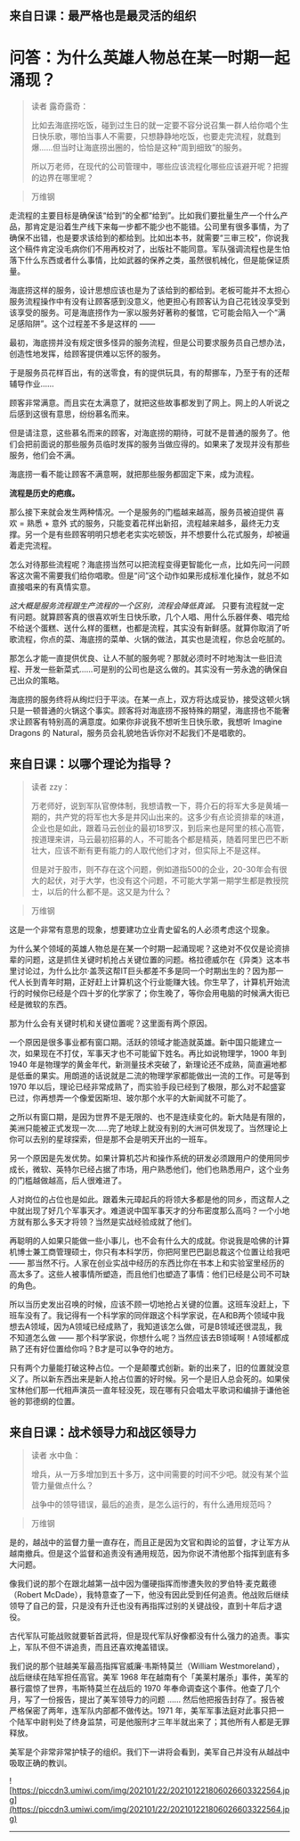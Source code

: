 ## 来自日课：最严格也是最灵活的组织

# 问答：为什么英雄人物总在某一时期一起涌现？

> 读者 露奇露奇：
> 
> 比如去海底捞吃饭，碰到过生日的就一定要不容分说召集一群人给你唱个生日快乐歌，哪怕当事人不需要，只想静静地吃饭，也要走完流程，就蠢到爆……但当时让海底捞出圈的，恰恰是这种“周到细致”的服务。
> 
> 
> 
> 所以万老师，在现代的公司管理中，哪些应该流程化哪些应该避开呢？把握的边界在哪里呢？

> 万维钢

走流程的主要目标是确保该“给到”的全都“给到”。比如我们要批量生产一个什么产品，那肯定是沿着生产线下来每一步都不能少也不能错。公司里有很多事情，为了确保不出错，也是要求该给到的都给到。比如出本书，就需要“三审三校”，你说我这个稿件肯定没毛病你们不用再校对了，出版社不能同意。军队强调流程也是生怕落下什么东西或者什么事情，比如武器的保养之类，虽然很机械化，但是能保证质量。

海底捞这样的服务，设计思想应该也是为了该给到的都给到。老板可能并不太担心服务流程操作中有没有让顾客感到没意义，他更担心有顾客认为自己花钱没享受到该享受的服务。可是海底捞作为一家以服务好著称的餐馆，它可能会陷入一个“满足感陷阱”。这个过程差不多是这样的 ——

最初，海底捞并没有规定很多怪异的服务流程，但是公司要求服务员自己想办法，创造性地发挥，给顾客提供难以忘怀的服务。

于是服务员花样百出，有的送零食，有的提供玩具，有的帮挪车，乃至于有的还帮辅导作业……

顾客非常满意。而且实在太满意了，就把这些故事都发到了网上。网上的人听说之后感到这很有意思，纷纷慕名而来。

但是请注意，这些慕名而来的顾客，对海底捞的期待，可就不是普通的服务了。他们会把前面说的那些服务员临时发挥的服务当做应得的。如果来了发现并没有那些服务，他们会不满。

海底捞一看不能让顾客不满意啊，就把那些服务都固定下来，成为流程。

 **流程是历史的疤痕。**

那么接下来就会发生两种情况。一个是服务的门槛越来越高，服务员被迫提供 喜欢 = 熟悉 + 意外 式的服务，只能变着花样出新招，流程越来越多，最终无力支撑。另一个是有些顾客明明只想老老实实吃顿饭，并不想要什么花式服务，却被逼着走完流程。

怎么对待那些流程呢？海底捞当然可以把流程变得更智能化一点，比如先问一问顾客这次需不需要我们给你唱歌。但是“问”这个动作如果形成标准化操作，就总不如直接唱来的有真情实意。

 *这大概是服务流程跟生产流程的一个区别，流程会降低真诚。* 只要有流程就一定有问题。就算顾客真的很喜欢听生日快乐歌，几个人唱、用什么乐器伴奏、唱完给不给送个蛋糕、送什么样的蛋糕，也都是流程，其实没有新鲜感。就算你取消了听歌流程，你点的菜、海底捞的菜单、火锅的做法，其实也是流程，你总会吃腻的。

那怎么才能一直提供优良、让人不腻的服务呢？那就必须时不时地淘汰一些旧流程、开发一些新菜式……可是别的公司也是这么做的。其实没有一劳永逸的确保自己出众的策略。

海底捞的服务终将从绚烂归于平淡。在某一点上，双方将达成妥协，接受这顿火锅只是一顿普通的火锅这个事实。顾客将对海底捞不报特殊的期望，海底捞也不能奢求让顾客有特别高的满意度。如果你非说我不想听生日快乐歌，我想听 Imagine Dragons 的 Natural，服务员会礼貌地告诉你对不起我们不是唱歌的。

## 来自日课：以哪个理论为指导？

> 读者 zzy：
> 
> 万老师好，说到军队官僚体制，我想请教一下，蒋介石的将军大多是黄埔一期的，共产党的将军也大多是井冈山出来的。这多少有点论资排辈的味道，企业也是如此，跟着马云创业的最初18罗汉，到后来也是阿里的核心高管，按道理来讲，马云最初招募的人，不可能各个都是精英，随着阿里巴巴不断壮大，应该不断有更有能力的人取代他们才对，但实际上不是这样。
> 
> 但是对于股市，则不存在这个问题，例如道指500的企业，20-30年会有很大的起伏，对于大学，也没有这个问题，不可能大学第一期学生都是教授院士，以后的什么都不是。这又是为什么？

> 万维钢

这是一个非常有意思的现象，想要建功立业青史留名的人必须考虑这个现象。

为什么某个领域的英雄人物总是在某一个时期一起涌现呢？这绝对不仅仅是论资排辈的问题，这是抓住关键时机抢占关键位置的问题。格拉德威尔在《异类》这本书里讨论过，为什么比尔·盖茨这帮IT巨头都差不多是同一个时期出生的？因为那一代人长到青年时期，正好赶上计算机这个行业能赚大钱。你生早了，计算机开始流行的时候你已经是个四十岁的化学家了；你生晚了，等你会用电脑的时候满大街已经是微软的东西。

那为什么会有关键时机和关键位置呢？这里面有两个原因。

一个原因是很多事业都有窗口期。活跃的领域才能造就英雄。新中国只能建立一次，如果现在不打仗，军事天才也不可能留下姓名。再比如说物理学，1900 年到 1940 年是物理学的黄金年代，新测量技术突破了，新理论还不成熟，简直遍地都是低垂的果实。用朗道的话说就是二流的物理学家都能做出一流的工作。可是等到 1970 年以后，理论已经非常成熟了，而实验手段已经到了极限，那么对不起盛宴已过，你再想弄一个像爱因斯坦、玻尔那个水平的大新闻就不可能了。

之所以有窗口期，是因为世界不是无限的、也不是连续变化的。新大陆是有限的，美洲只能被正式发现一次……完了地球上就没有别的大洲可供发现了。当然理论上你可以去别的星球探索，但是那不会是明天开出的一班车。

另一个原因是先发优势。如果计算机芯片和操作系统的研发必须跟用户的使用同步成长，微软、英特尔已经占据了市场，用户熟悉他们，他们也熟悉用户，这个业务的门槛越做越高，后人很难进了。

人对岗位的占位也是如此。跟着朱元璋起兵的将领大多都是他的同乡，而这帮人之中就出现了好几个军事天才。难道说中国军事天才的分布密度那么高吗？一个小地方就有那么多天才将领？当然是实战经验成就了他们。

再聪明的人如果只能做一些小事儿，也不会有什么大的成就。你说我是哈佛的计算机博士兼工商管理硕士，你只有本科学历，你把阿里巴巴副总裁这个位置让给我吧 —— 那当然不行。人家在创业实战中经历的东西比你在书本上和实验室里经历的高太多了。这些人被事情所塑造，而且他们也塑造了事情：他们已经是公司不可缺的角色。

所以当历史发出召唤的时候，应该不顾一切地抢占关键的位置。这班车没赶上，下班车没有了。我记得有一个科学家的同伴跟这个科学家说，在A和B两个领域中我想去A领域，因为A领域已经成熟了，我知道该怎么做，可是B领域还很混乱，我不知道怎么做 —— 那个科学家说，你想什么呢？当然应该去B领域啊！A领域都成熟了还有好位置给你吗？B才是可以争夺的地方。

只有两个力量能打破这种占位。一个是颠覆式创新。新的出来了，旧的位置就没意义了。所以新东西出来是新人抢占位置的好时候。另一个是旧人总会死的。如果侯宝林他们那一代相声演员一直年轻没死，现在哪有只会唱太平歌词和编排于谦他爸爸的郭德纲的位置。

## 来自日课：战术领导力和战区领导力

> 读者 水中鱼：
> 
> 增兵，从一万多增加到五十多万，这中间需要的时间不少吧。就没有某个监管力量做点什么？
> 
> 战争中的领导错误，最后的追责，是怎么运行的，有什么通用规范吗？

> 万维钢

是的，越战中的监督力量一直存在，而且正是因为文官和舆论的监督，才让军方从越南撤兵。但是这个监督和追责没有通用规范，因为你说不清他那个指挥到底有多大问题。

像我们说的那个在跟北越第一战中因为僵硬指挥而惨遭失败的罗伯特·麦克戴德（Robert McDade），我特意查了一下，他没有因此受到任何追责。他战败后继续领导了自己的营，只是没有升迁也没有再指挥过别的关键战役，直到十年后才退役。

古代军队可能战败就要斩首武将，但是现代军队好像都没有什么强力的追责。事实上，军队不但不讲追责，而且还喜欢掩盖错误。

我们说的那个驻越美军最高指挥官威廉·韦斯特莫兰（William Westmoreland），战后继续在陆军担任高官。美军 1968 年在越南有个「美莱村屠杀」事件，美军的暴行震惊了世界，韦斯特莫兰在战后的 1970 年奉命调查这个事件。他查了几个月，写了一份报告，提出了美军领导力的问题 …… 然后他把报告封存了。报告被严格保密了两年，连军队内部都不做传达。1971 年，美军军事法庭对此事只把一个陆军中尉判处了终身监禁，可是他服刑才三年半就出来了；其他所有人都是无罪释放。

美军是个非常非常护犊子的组织。我们下一讲将会看到，美军自己并没有从越战中吸取正确的教训。

![https://piccdn3.umiwi.com/img/202101/22/202101221806026603322564.jpg](https://piccdn3.umiwi.com/img/202101/22/202101221806026603322564.jpg)

---
